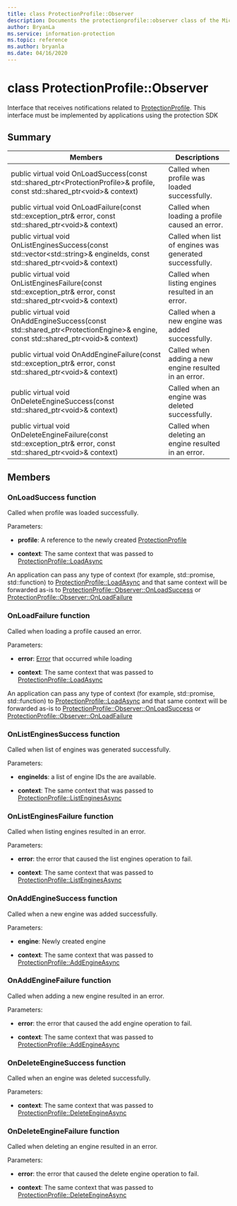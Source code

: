 ```yaml
---
title: class ProtectionProfile::Observer 
description: Documents the protectionprofile::observer class of the Microsoft Information Protection (MIP) SDK.
author: BryanLa
ms.service: information-protection
ms.topic: reference
ms.author: bryanla
ms.date: 04/16/2020
---
```


# class ProtectionProfile::Observer 
Interface that receives notifications related to [ProtectionProfile](undefined).
This interface must be implemented by applications using the protection SDK
  
## Summary
 Members                        | Descriptions                                
--------------------------------|---------------------------------------------
public virtual void OnLoadSuccess(const std::shared_ptr\<ProtectionProfile\>& profile, const std::shared_ptr\<void\>& context)  |  Called when profile was loaded successfully.
public virtual void OnLoadFailure(const std::exception_ptr& error, const std::shared_ptr\<void\>& context)  |  Called when loading a profile caused an error.
public virtual void OnListEnginesSuccess(const std::vector\<std::string\>& engineIds, const std::shared_ptr\<void\>& context)  |  Called when list of engines was generated successfully.
public virtual void OnListEnginesFailure(const std::exception_ptr& error, const std::shared_ptr\<void\>& context)  |  Called when listing engines resulted in an error.
public virtual void OnAddEngineSuccess(const std::shared_ptr\<ProtectionEngine\>& engine, const std::shared_ptr\<void\>& context)  |  Called when a new engine was added successfully.
public virtual void OnAddEngineFailure(const std::exception_ptr& error, const std::shared_ptr\<void\>& context)  |  Called when adding a new engine resulted in an error.
public virtual void OnDeleteEngineSuccess(const std::shared_ptr\<void\>& context)  |  Called when an engine was deleted successfully.
public virtual void OnDeleteEngineFailure(const std::exception_ptr& error, const std::shared_ptr\<void\>& context)  |  Called when deleting an engine resulted in an error.
  
## Members
  
### OnLoadSuccess function
Called when profile was loaded successfully.

Parameters:  
* **profile**: A reference to the newly created [ProtectionProfile](undefined)


* **context**: The same context that was passed to [ProtectionProfile::LoadAsync](#classProtectionProfile_1a6dae6cea50e99c43e16ddf340afa45fc)


An application can pass any type of context (for example, std::promise, std::function) to [ProtectionProfile::LoadAsync](undefined) and that same context will be forwarded as-is to [ProtectionProfile::Observer::OnLoadSuccess](#classProtectionProfile_1_1Observer_1a96572cb783e546f44ed2a7b46ae070a9) or [ProtectionProfile::Observer::OnLoadFailure](#classProtectionProfile_1_1Observer_1ae0a17f434b7e9cb2635e4b6b69581df6)
  
### OnLoadFailure function
Called when loading a profile caused an error.

Parameters:  
* **error**: [Error](undefined) that occurred while loading 


* **context**: The same context that was passed to [ProtectionProfile::LoadAsync](undefined)


An application can pass any type of context (for example, std::promise, std::function) to [ProtectionProfile::LoadAsync](undefined) and that same context will be forwarded as-is to [ProtectionProfile::Observer::OnLoadSuccess](undefined) or [ProtectionProfile::Observer::OnLoadFailure](undefined)
  
### OnListEnginesSuccess function
Called when list of engines was generated successfully.

Parameters:  
* **engineIds**: a list of engine IDs the are available. 


* **context**: The same context that was passed to [ProtectionProfile::ListEnginesAsync](#classProtectionProfile_1a7e3ae818247abdeeaccbc4c740b4a39c)


  
### OnListEnginesFailure function
Called when listing engines resulted in an error.

Parameters:  
* **error**: the error that caused the list engines operation to fail. 


* **context**: The same context that was passed to [ProtectionProfile::ListEnginesAsync](undefined)


  
### OnAddEngineSuccess function
Called when a new engine was added successfully.

Parameters:  
* **engine**: Newly created engine 


* **context**: The same context that was passed to [ProtectionProfile::AddEngineAsync](#classProtectionProfile_1a0602bf501bced346bd4d9558cac3c391)


  
### OnAddEngineFailure function
Called when adding a new engine resulted in an error.

Parameters:  
* **error**: the error that caused the add engine operation to fail. 


* **context**: The same context that was passed to [ProtectionProfile::AddEngineAsync](undefined)


  
### OnDeleteEngineSuccess function
Called when an engine was deleted successfully.

Parameters:  
* **context**: The same context that was passed to [ProtectionProfile::DeleteEngineAsync](#classProtectionProfile_1a4f3e1901a332b9c371605e2d8aebde7e)


  
### OnDeleteEngineFailure function
Called when deleting an engine resulted in an error.

Parameters:  
* **error**: the error that caused the delete engine operation to fail. 


* **context**: The same context that was passed to [ProtectionProfile::DeleteEngineAsync](undefined)

